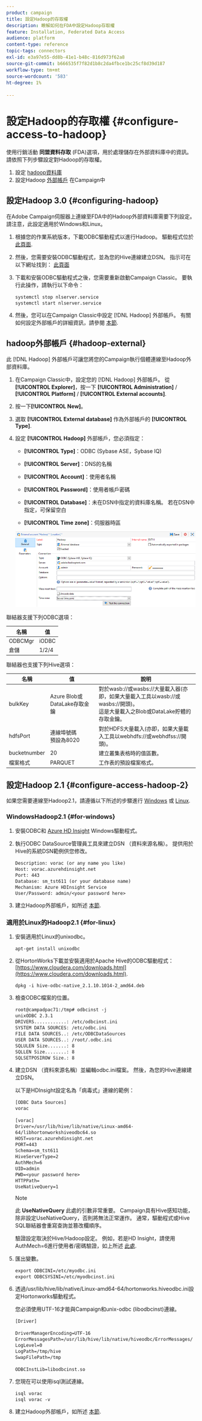 ```yaml
---
product: campaign
title: 設定Hadoop的存取權
description: 瞭解如何在FDA中設定Hadoop存取權
feature: Installation, Federated Data Access
audience: platform
content-type: reference
topic-tags: connectors
exl-id: e3a97e55-dd8b-41e1-b48c-816d973f62a8
source-git-commit: b666535f7f82d1b8c2da4fbce1bc25cf8d39d187
workflow-type: tm+mt
source-wordcount: '583'
ht-degree: 1%

---
```


# 設定Hadoop的存取權 {#configure-access-to-hadoop}



使用行銷活動 **同盟資料存取** (FDA)選項，用於處理儲存在外部資料庫中的資訊。 請依照下列步驟設定對Hadoop的存取權。

1. 設定 [hadoop資料庫](#configuring-hadoop)
1. 設定Hadoop [外部帳戶](#hadoop-external) 在Campaign中

## 設定Hadoop 3.0 {#configuring-hadoop}

在Adobe Campaign伺服器上連線至FDA中的Hadoop外部資料庫需要下列設定。 請注意，此設定適用於Windows和Linux。

1. 根據您的作業系統版本，下載ODBC驅動程式以進行Hadoop。 驅動程式位於 [此頁面](https://www.cloudera.com/downloads.html).

1. 然後，您需要安裝ODBC驅動程式，並為您的Hive連線建立DSN。 指示可在以下網址找到： [此頁面](https://docs.cloudera.com/documentation/other/connectors/hive-odbc/2-6-5/Cloudera-ODBC-Driver-for-Apache-Hive-Install-Guide.pdf)

1. 下載和安裝ODBC驅動程式之後，您需要重新啟動Campaign Classic。 要執行此操作，請執行以下命令：

   ```
   systemctl stop nlserver.service
   systemctl start nlserver.service
   ```

1. 然後，您可以在Campaign Classic中設定 [!DNL Hadoop] 外部帳戶。 有關如何設定外部帳戶的詳細資訊，請參閱 [本節](#hadoop-external).

## hadoop外部帳戶 {#hadoop-external}

此 [!DNL Hadoop] 外部帳戶可讓您將您的Campaign執行個體連線至Hadoop外部資料庫。

1. 在Campaign Classic中，設定您的 [!DNL Hadoop] 外部帳戶。 從 **[!UICONTROL Explorer]**，按一下 **[!UICONTROL Administration]** / **[!UICONTROL Platform]** / **[!UICONTROL External accounts]**.

1. 按一下&#x200B;**[!UICONTROL New]**。

1. 選取 **[!UICONTROL External database]** 作為外部帳戶的 **[!UICONTROL Type]**.

1. 設定 **[!UICONTROL Hadoop]** 外部帳戶，您必須指定：

   * **[!UICONTROL Type]**：ODBC (Sybase ASE，Sybase IQ)

   * **[!UICONTROL Server]**：DNS的名稱

   * **[!UICONTROL Account]**：使用者名稱

   * **[!UICONTROL Password]**：使用者帳戶密碼

   * **[!UICONTROL Database]**：未在DSN中指定的資料庫名稱。 若在DSN中指定，可保留空白

   * **[!UICONTROL Time zone]**：伺服器時區

   ![](assets/hadoop3.png)

聯結器支援下列ODBC選項：

| 名稱 | 值 |
|---|---|
| ODBCMgr | iODBC |
| 倉儲 | 1/2/4 |

聯結器也支援下列Hive選項：

| 名稱 | 值 | 說明 |
|---|---|---|
| bulkKey | Azure Blob或DataLake存取金鑰 | 對於wasb://或wasbs://大量載入器(亦即，如果大量載入工具以wasb://或wasbs://開頭)。 <br>這是大量載入之Blob或DataLake貯體的存取金鑰。 |
| hdfsPort | 連線埠號碼 <br>預設為8020 | 對於HDFS大量載入(亦即，如果大量載入工具以webhdfs://或webhdfss://開頭)。 |
| bucketnumber | 20 | 建立叢集表格時的值區數。 |
| 檔案格式 | PARQUET | 工作表的預設檔案格式。 |


## 設定Hadoop 2.1 {#configure-access-hadoop-2}

如果您需要連線至Hadoop2.1，請遵循以下所述的步驟進行 [Windows](#for-windows) 或 [Linux](#for-linux).

### WindowsHadoop2.1 {#for-windows}

1. 安裝ODBC和 [Azure HD Insight](https://www.microsoft.com/en-us/download/details.aspx?id=40886) Windows驅動程式。
1. 執行ODBC DataSource管理員工具來建立DSN （資料來源名稱）。 提供用於Hive的系統DSN範例供您修改。

   ```
   Description: vorac (or any name you like)
   Host: vorac.azurehdinsight.net
   Port: 443
   Database: sm_tst611 (or your database name)
   Mechanism: Azure HDInsight Service
   User/Password: admin/<your password here>
   ```

1. 建立Hadoop外部帳戶，如所述 [本節](#hadoop-external).

### 適用於Linux的Hadoop2.1 {#for-linux}

1. 安裝適用於Linux的unixodbc。

   ```
   apt-get install unixodbc
   ```

1. 從HortonWorks下載並安裝適用於Apache Hive的ODBC驅動程式： [https://www.cloudera.com/downloads.html](https://www.cloudera.com/downloads.html).

   ```
   dpkg -i hive-odbc-native_2.1.10.1014-2_amd64.deb
   ```

1. 檢查ODBC檔案的位置。

   ```
   root@campadpac71:/tmp# odbcinst -j
   unixODBC 2.3.1
   DRIVERS............: /etc/odbcinst.ini
   SYSTEM DATA SOURCES: /etc/odbc.ini
   FILE DATA SOURCES..: /etc/ODBCDataSources
   USER DATA SOURCES..: /root/.odbc.ini
   SQLULEN Size.......: 8
   SQLLEN Size........: 8
   SQLSETPOSIROW Size.: 8
   ```

1. 建立DSN （資料來源名稱）並編輯odbc.ini檔案。 然後，為您的Hive連線建立DSN。

   以下是HDInsight設定名為「病毒式」連線的範例：

   ```
   [ODBC Data Sources]
   vorac 
   
   [vorac]
   Driver=/usr/lib/hive/lib/native/Linux-amd64-64/libhortonworkshiveodbc64.so
   HOST=vorac.azurehdinsight.net
   PORT=443
   Schema=sm_tst611
   HiveServerType=2
   AuthMech=6
   UID=admin
   PWD=<your password here>
   HTTPPath=
   UseNativeQuery=1
   ```

   >[!NOTE]
   >
   >此 **UseNativeQuery** 此處的引數非常重要。 Campaign具有Hive感知功能，除非設定UseNativeQuery，否則將無法正常運作。 通常，驅動程式或Hive SQL聯結器會重寫查詢並篡改欄順序。

   驗證設定取決於Hive/Hadoop設定。 例如，若是HD Insight，請使用AuthMech=6進行使用者/密碼驗證，如上所述 [此處](https://www.simba.com/products/Spark/doc/ODBC_InstallGuide/unix/content/odbc/hi/configuring/authenticating/azuresvc.htm).

1. 匯出變數。

   ```
   export ODBCINI=/etc/myodbc.ini
   export ODBCSYSINI=/etc/myodbcinst.ini
   ```

1. 透過/usr/lib/hive/lib/native/Linux-amd64-64/hortonworks.hiveodbc.ini設定Hortonworks驅動程式。

   您必須使用UTF-16才能與Campaign和unix-odbc (libodbcinst)連線。

   ```
   [Driver]
   
   DriverManagerEncoding=UTF-16
   ErrorMessagesPath=/usr/lib/hive/lib/native/hiveodbc/ErrorMessages/
   LogLevel=0
   LogPath=/tmp/hive
   SwapFilePath=/tmp
   
   ODBCInstLib=libodbcinst.so
   ```

1. 您現在可以使用isql測試連線。

   ```
   isql vorac
   isql vorac -v
   ```

1. 建立Hadoop外部帳戶，如所述 [本節](#hadoop-external).

